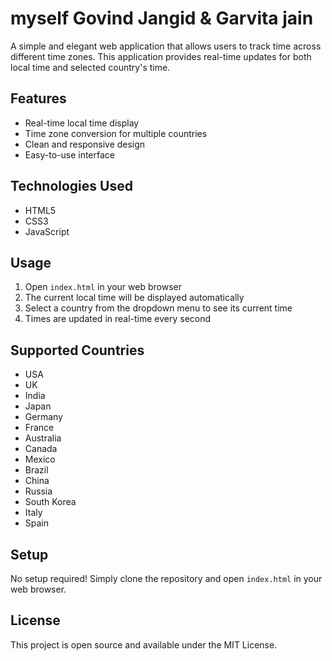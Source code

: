 # myself Govind Jangid & Garvita jain

A simple and elegant web application that allows users to track time across different time zones. This application provides real-time updates for both local time and selected country's time.

## Features

- Real-time local time display
- Time zone conversion for multiple countries
- Clean and responsive design
- Easy-to-use interface

## Technologies Used

- HTML5
- CSS3
- JavaScript 

## Usage

1. Open `index.html` in your web browser
2. The current local time will be displayed automatically
3. Select a country from the dropdown menu to see its current time
4. Times are updated in real-time every second

## Supported Countries

- USA
- UK
- India
- Japan
- Germany
- France
- Australia
- Canada
- Mexico
- Brazil
- China
- Russia
- South Korea
- Italy
- Spain

## Setup

No setup required! Simply clone the repository and open `index.html` in your web browser.

## License

This project is open source and available under the MIT License. 